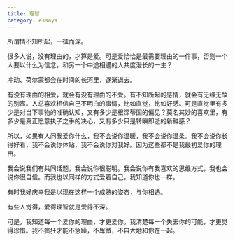 ```yaml
---
title: 理智
category: essays
---
```



所谓情不知所起，一往而深。   

很多人说，没有理由的，才算是爱。可是爱恰恰是最需要理由的一件事，否则一个人要以什么为信念，和另一个中途相遇的人共度漫长的一生？   

冲动、荷尔蒙都会在时间的长河里，逐渐退去。   

有没有理由的相爱，就会有没有理由的不爱。有不知所起的感情，就会有无缘无故的别离。人总喜欢相信自己不明白的事情，比如直觉，比如好感。可是直觉里有多少是对当下事物的准确认知，又有多少是根深蒂固的偏见？莫名其妙的喜欢里，有多少是真正愿意执子之手的决心，又有多少只是转瞬即逝的新鲜感？   

所以，如果有人问我爱你什么，我不会说你温暖，我不会说你温柔。我不会说你长得好看，我不会说你体贴，我不会说你对我好。因为这些都不是我最初爱你的理由。

我会说我们有共同话题，我会说你很聪明。我会说你有我喜欢的思维方式，我也会说你很自信。而我也以同样的方式爱着自己，我知道你也一样。   

有时我好庆幸我是以现在这样一个成熟的姿态，与你相遇。   

有些人觉得，爱得理智就是爱得不深。

可是，我知道每一个爱你的理由，才更爱你。我清楚每一个失去你的可能，才更觉得珍惜。我不疯狂才能不急躁，不卑微，不自大地和你在一起。
